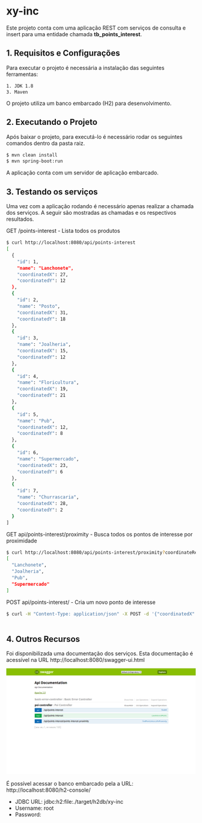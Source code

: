# xy-inc

Este projeto conta com uma aplicação REST com serviços de consulta e insert para uma entidade chamada **tb_points_interest**.

## 1. Requisitos e Configurações

Para executar o projeto é necessária a instalação das seguintes ferramentas:

    1. JDK 1.8
    3. Maven
    
O projeto utiliza um banco embarcado (H2) para desenvolvimento.
 
## 2. Executando o Projeto
 
Após baixar o projeto, para executá-lo é necessário rodar os seguintes comandos dentro da pasta raiz.

```sh
$ mvn clean install
$ mvn spring-boot:run
```

A aplicação conta com um servidor de aplicação embarcado.

## 3. Testando os serviços

Uma vez com a aplicação rodando é necessário apenas realizar a chamada dos serviços. A seguir são mostradas as chamadas e os respectivos resultados.

GET /points-interest - Lista todos os produtos

```sh
$ curl http://localhost:8080/api/points-interest
[
  {
    "id": 1,
    "name": "Lanchonete",
    "coordinatedX": 27,
    "coordinatedY": 12
  },
  {
    "id": 2,
    "name": "Posto",
    "coordinatedX": 31,
    "coordinatedY": 18
  },
  {
    "id": 3,
    "name": "Joalheria",
    "coordinatedX": 15,
    "coordinatedY": 12
  },
  {
    "id": 4,
    "name": "Floricultura",
    "coordinatedX": 19,
    "coordinatedY": 21
  },
  {
    "id": 5,
    "name": "Pub",
    "coordinatedX": 12,
    "coordinatedY": 8
  },
  {
    "id": 6,
    "name": "Supermercado",
    "coordinatedX": 23,
    "coordinatedY": 6
  },
  {
    "id": 7,
    "name": "Churrascaria",
    "coordinatedX": 28,
    "coordinatedY": 2
  }
]
```

GET api/points-interest/proximity - Busca todos os pontos de interesse por proximidade

```sh
$ curl http://localhost:8080/api/points-interest/proximity?coordinateReferenceX=20&coordinateReferenceY=10&distance=10
[
  "Lanchonete",
  "Joalheria",
  "Pub",
  "Supermercado"
]
```

POST api/points-interest/ - Cria um novo ponto de interesse

```sh
$ curl -H "Content-Type: application/json" -X POST -d '{"coordinatedX": 0, "coordinatedY": 0,"id": 0,"name": "string"}' http://localhost:8080/api/points-interest
  
```

## 4. Outros Recursos

Foi disponibilizada uma documentação dos serviços. Esta documentação é acessível na URL http://localhost:8080/swagger-ui.html

![Swagger](https://github.com/fontourajunior/xy-inc/blob/master/readme_img/doc.png)

É possível acessar o banco embarcado pela a URL: http://localhost:8080/h2-console/

* JDBC URL: jdbc:h2:file:./target/h2db/xy-inc
* Username: root
* Password: 
